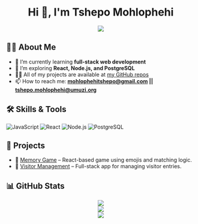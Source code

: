 <h1 align="center">Hi 👋, I'm Tshepo Mohlophehi</h1>

<p align="center">
  <img src="https://capsule-render.vercel.app/api?text=Welcome%20to%20my%20GitHub!&animation=fadeIn&type=waving&color=gradient&height=100"/>
</p>

## 🙋‍♂️ About Me

- 🔭 I’m currently learning **full-stack web development**
- 🌱 I’m exploring **React, Node.js, and PostgreSQL**
- 👨‍💻 All of my projects are available at [my GitHub repos](https://github.com/TshepoMohlophehi?tab=repositories)
- 📫 How to reach me: **mohlophehitshepo@gmail.com || tshepo.mohlophehi@umuzi.org**

## 🛠️ Skills & Tools

![JavaScript](https://img.shields.io/badge/-JavaScript-yellow?style=for-the-badge&logo=javascript)
![React](https://img.shields.io/badge/-React-blue?style=for-the-badge&logo=react)
![Node.js](https://img.shields.io/badge/-Node.js-green?style=for-the-badge&logo=node.js)
![PostgreSQL](https://img.shields.io/badge/-PostgreSQL-blue?style=for-the-badge&logo=postgresql)

## 🚀 Projects

- 🔹 [Memory Game](https://github.com/TshepoMohlophehi/emoji-memory-game) – React-based game using emojis and matching logic.
- 🔹 [Visitor Management](https://github.com/TshepoMohlophehi/visitor-management-system) – Full-stack app for managing visitor entries.


## 📊 GitHub Stats

<p align="center">
  <img src="https://github-readme-stats.vercel.app/api?username=TshepoMohlophehi&show_icons=true&count_private=true&theme=radical" />
  <br/>
  <img src="https://github-readme-streak-stats.herokuapp.com/?user=TshepoMohlophehi&theme=radical" />
  <br/>
  <img src="https://github-readme-stats.vercel.app/api/top-langs/?username=TshepoMohlophehi&layout=compact&theme=radical" />
</p>



